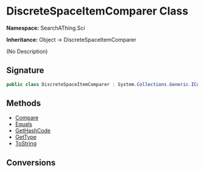 # DiscreteSpaceItemComparer<T> Class
**Namespace:** SearchAThing.Sci

**Inheritance:** Object → DiscreteSpaceItemComparer<T>

(No Description)

## Signature
```csharp
public class DiscreteSpaceItemComparer : System.Collections.Generic.IComparer<SearchAThing.Sci.DiscreteSpaceItem<T>>
```
## Methods
- [Compare](DiscreteSpaceItemComparer-1/Compare.md)
- [Equals](DiscreteSpaceItemComparer-1/Equals.md)
- [GetHashCode](DiscreteSpaceItemComparer-1/GetHashCode.md)
- [GetType](DiscreteSpaceItemComparer-1/GetType.md)
- [ToString](DiscreteSpaceItemComparer-1/ToString.md)
## Conversions
